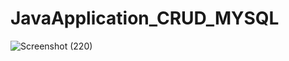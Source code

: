 # JavaApplication_CRUD_MYSQL

![Screenshot (220)](https://user-images.githubusercontent.com/55613764/79628791-c8033980-8176-11ea-8411-2f4a5731fe9b.png)

